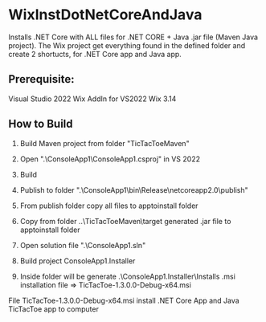 # WixInstDotNetCoreAndJava

Installs .NET Core with ALL files for .NET CORE + Java .jar file (Maven Java project).
The Wix project get everything found in the defined folder and create 2 shortucts, for .NET Core app and Java app.

## Prerequisite:

Visual Studio 2022
Wix AddIn for VS2022
Wix 3.14

## How to Build

1. Build Maven project from folder "TicTacToeMaven"

2. Open ".\ConsoleApp1\ConsoleApp1.csproj" in VS 2022
3. Build
4. Publish to folder ".\ConsoleApp1\bin\Release\netcoreapp2.0\publish"

5. From publish folder copy all files to apptoinstall folder
6. Copy from folder ..\TicTacToeMaven\target generated .jar file to apptoinstall folder

7. Open solution file ".\ConsoleApp1.sln"
8. Build project ConsoleApp1.Installer
9. Inside folder will be generate .\ConsoleApp1.Installer\Installs .msi installation file => TicTacToe-1.3.0.0-Debug-x64.msi

File TicTacToe-1.3.0.0-Debug-x64.msi install .NET Core App and Java TicTacToe app to computer
